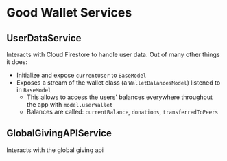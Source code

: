 # Good Wallet Services


## UserDataService
Interacts with Cloud Firestore to handle user data. Out of many other things it does:
- Initialize and expose `currentUser` to `BaseModel`
- Exposes a stream of the wallet class (a `WalletBalancesModel`) listened to in `BaseModel`
  - This allows to access the users' balances everywhere throughout the app with `model.userWallet`
  - Balances are called: `currentBalance`, `donations`, `transferredToPeers`

## GlobalGivingAPIService
Interacts with the global giving api


